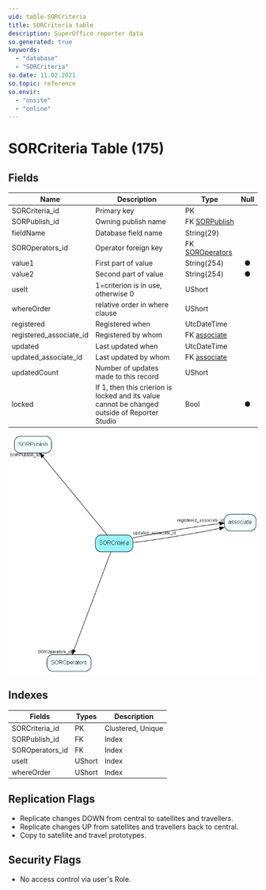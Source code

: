 ```yaml
---
uid: table-SORCriteria
title: SORCriteria table
description: SuperOffice reporter data
so.generated: true
keywords:
  - "database"
  - "SORCriteria"
so.date: 11.02.2021
so.topic: reference
so.envir:
  - "onsite"
  - "online"
---
```


# SORCriteria Table (175)

## Fields

| Name | Description | Type | Null |
|------|-------------|------|:----:|
|SORCriteria\_id|Primary key|PK| |
|SORPublish\_id|Owning publish name|FK [SORPublish](sorpublish.md)| |
|fieldName|Database field name|String(29)| |
|SOROperators\_id|Operator foreign key|FK [SOROperators](soroperators.md)| |
|value1|First part of value|String(254)|&#x25CF;|
|value2|Second part of value|String(254)|&#x25CF;|
|useIt|1=criterion is in use, otherwise 0|UShort| |
|whereOrder|relative order in where clause|UShort| |
|registered|Registered when|UtcDateTime| |
|registered\_associate\_id|Registered by whom|FK [associate](associate.md)| |
|updated|Last updated when|UtcDateTime| |
|updated\_associate\_id|Last updated by whom|FK [associate](associate.md)| |
|updatedCount|Number of updates made to this record|UShort| |
|locked|If 1, then this crierion is locked and its value cannot be changed outside of Reporter Studio|Bool|&#x25CF;|


![SORCriteria table relationship diagram](./media/SORCriteria.png)

## Indexes

| Fields | Types | Description |
|--------|-------|-------------|
|SORCriteria\_id |PK |Clustered, Unique |
|SORPublish\_id |FK |Index |
|SOROperators\_id |FK |Index |
|useIt |UShort |Index |
|whereOrder |UShort |Index |

## Replication Flags

* Replicate changes DOWN from central to satellites and travellers.
* Replicate changes UP from satellites and travellers back to central.
* Copy to satellite and travel prototypes.

## Security Flags

* No access control via user's Role.

